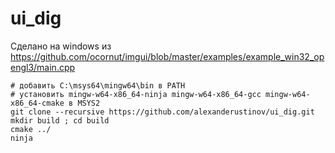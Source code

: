 # ui_dig
Сделано на windows из https://github.com/ocornut/imgui/blob/master/examples/example_win32_opengl3/main.cpp
```shell
# добавить C:\msys64\mingw64\bin в PATH
# установить mingw-w64-x86_64-ninja mingw-w64-x86_64-gcc mingw-w64-x86_64-cmake в MSYS2
git clone --recursive https://github.com/alexanderustinov/ui_dig.git
mkdir build ; cd build
cmake ../
ninja
```